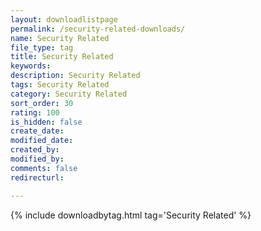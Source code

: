 ```yaml
---
layout: downloadlistpage
permalink: /security-related-downloads/
name: Security Related
file_type: tag
title: Security Related
keywords:
description: Security Related
tags: Security Related
category: Security Related
sort_order: 30
rating: 100
is_hidden: false
create_date:
modified_date:
created_by:
modified_by:
comments: false
redirecturl:

---
```

 {% include downloadbytag.html tag='Security Related' %}

